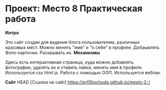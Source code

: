 # Проект: Место 8 Практическая работа

**Интро**

Это сайт создан для ведения блога пользователем, различных красивых мест. Можно менять "имя" и "о себе" в профиле. Добаывлять Фото-карточки. Раскрывать их.
**Механизмы**

Здесь есть интерактивная страница, куда можно добавлять фотографии, удалять их и ставить лайки, менять имя в профиле. Используется css html js. Работа с помощью ООП. Используется вебпак.

**Сайт**
 HEAD
[Ссылка на сайт] https://pr05tochudo.github.io/mesto-2-/




